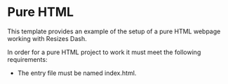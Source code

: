 # Pure HTML

This template provides an example of the setup of a pure HTML webpage working with Resizes Dash.

In order for a pure HTML project to work it must meet the following requirements:

- The entry file must be named index.html.
